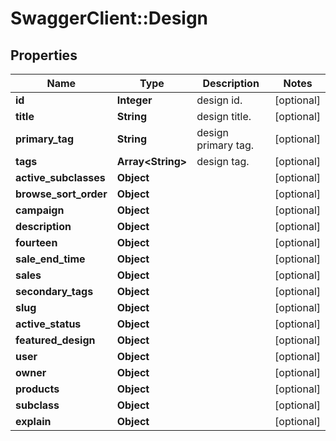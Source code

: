 # SwaggerClient::Design

## Properties
Name | Type | Description | Notes
------------ | ------------- | ------------- | -------------
**id** | **Integer** | design id. | [optional] 
**title** | **String** | design title. | [optional] 
**primary_tag** | **String** | design primary tag. | [optional] 
**tags** | **Array&lt;String&gt;** | design tag. | [optional] 
**active_subclasses** | **Object** |  | [optional] 
**browse_sort_order** | **Object** |  | [optional] 
**campaign** | **Object** |  | [optional] 
**description** | **Object** |  | [optional] 
**fourteen** | **Object** |  | [optional] 
**sale_end_time** | **Object** |  | [optional] 
**sales** | **Object** |  | [optional] 
**secondary_tags** | **Object** |  | [optional] 
**slug** | **Object** |  | [optional] 
**active_status** | **Object** |  | [optional] 
**featured_design** | **Object** |  | [optional] 
**user** | **Object** |  | [optional] 
**owner** | **Object** |  | [optional] 
**products** | **Object** |  | [optional] 
**subclass** | **Object** |  | [optional] 
**explain** | **Object** |  | [optional] 


